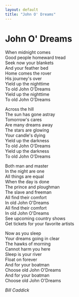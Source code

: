 ```yaml
---
layout: default
title: "John O' Dreams"
---
```


# John O' Dreams  

When midnight comes  
Good people homeward tread  
Seek now your blankets  
And your feather bed  
Home comes the rover  
His journey's over  
Yield up the nighttime  
To old John O'Dreams  
Yield up the nighttime  
To old John O'Dreams  
  
Across the hill  
The sun has gone astray  
Tomorrow's cares  
Are many dreams away  
The stars are glowing  
Your candle's dying  
Yield up the darkness  
To old John O'Dreams  
Yield up the darkness  
To old John O'Dreams  
  
Both man and master  
In the night are one  
All things are equal  
When the day is done  
The prince and ploughman  
The slave and freeman  
All find their comfort  
In old John O'Dreams  
All find their comfort  
In old John O'Dreams  
See upcoming country shows  
Get tickets for your favorite artists  
  
Now as you sleep  
Your dreams going in clear  
The hawks of morning  
Cannot harm you here  
Sleep is your river  
Float on forever  
And for your boatman  
Choose old John O'Dreams  
And for your boatman  
Choose old John O'Dreams  
  
*Bill Caddick*
